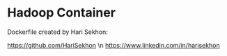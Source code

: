 Hadoop Container
================

Dockerfile created by Hari Sekhon: 

https://github.com/HariSekhon
\n https://www.linkedin.com/in/harisekhon
